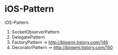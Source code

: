 # iOS-Pattern
iOS-Pattern

01. SocketObserverPattern
02. DelegatePattern
03. FactoryPattern 
	-> http://blowmj.tistory.com/146
04. DecoratorPattern
	-> http://blowmj.tistory.com/150

